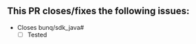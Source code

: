 [//]: # (Thanks for opening this pull request! Before you proceed please make sure that you have an issue that explains what this pull request will do.
         Make sure that all your commits link to this issue e.g. "My commit. \(bunq/sdk_java#<issue nr>\)".
         If this pull request is changing files that are located in "com.bunq.sdk.model.generated" then this pull request will be closed as these files must/can only be changed on bunq's side.)
         
## This PR closes/fixes the following issues:
[//]: # (If for some reason your pull request does not require a test case you can just mark this box as checked and explain why it should not require a test case.)
 - Closes bunq/sdk_java#
    - [ ] Tested
